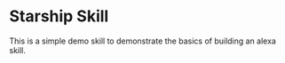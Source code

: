 # Starship Skill

This is a simple demo skill to demonstrate the basics of building an alexa skill. 